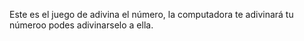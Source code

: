 Este es el juego de adivina el número, la computadora te adivinará tu númeroo podes adivinarselo a ella.
